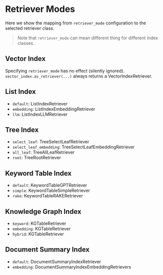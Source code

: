# Retriever Modes
Here we show the mapping from `retriever_mode` configuration to the selected retriever class.
> Note that `retriever_mode` can mean different thing for different index classes. 

## Vector Index
Specifying `retriever_mode` has no effect (silently ignored).
`vector_index.as_retriever(...)` always returns a VectorIndexRetriever.


## List Index
* `default`: ListIndexRetriever 
* `embedding`: ListIndexEmbeddingRetriever 
* `llm`: ListIndexLLMRetriever

## Tree Index
* `select_leaf`: TreeSelectLeafRetriever
* `select_leaf_embedding`: TreeSelectLeafEmbeddingRetriever
* `all_leaf`: TreeAllLeafRetriever
* `root`: TreeRootRetriever


## Keyword Table Index
* `default`: KeywordTableGPTRetriever
* `simple`: KeywordTableSimpleRetriever
* `rake`: KeywordTableRAKERetriever


## Knowledge Graph Index
* `keyword`: KGTableRetriever
* `embedding`: KGTableRetriever
* `hybrid`: KGTableRetriever

## Document Summary Index
* `default`: DocumentSummaryIndexRetriever
* `embedding`: DocumentSummaryIndexEmbeddingRetrievers